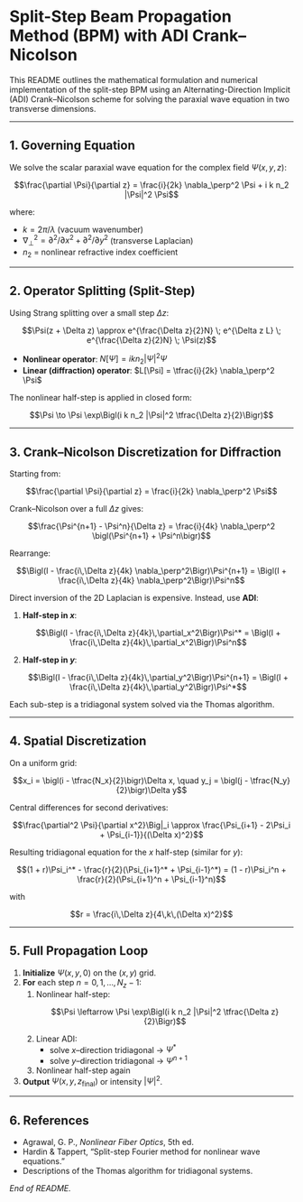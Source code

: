# Split-Step Beam Propagation Method (BPM) with ADI Crank–Nicolson

This README outlines the mathematical formulation and numerical implementation of the split-step BPM using an Alternating-Direction Implicit (ADI) Crank–Nicolson scheme for solving the paraxial wave equation in two transverse dimensions.

---

## 1. Governing Equation

We solve the scalar paraxial wave equation for the complex field $\Psi(x,y,z)$:

```math
\frac{\partial \Psi}{\partial z} = \frac{i}{2k} \nabla_\perp^2 \Psi + i k n_2 |\Psi|^2 \Psi
```

where:
- $k = 2\pi / \lambda$ (vacuum wavenumber)
- $\nabla_\perp^2 = \partial^2/\partial x^2 + \partial^2/\partial y^2$ (transverse Laplacian)
- $n_2$ = nonlinear refractive index coefficient

---

## 2. Operator Splitting (Split-Step)

Using Strang splitting over a small step $\Delta z$:

```math
\Psi(z + \Delta z) \approx e^{\frac{\Delta z}{2}N} \; e^{\Delta z L} \; e^{\frac{\Delta z}{2}N} \; \Psi(z)
```

- **Nonlinear operator**: $N[\Psi] = i k n_2 |\Psi|^2 \Psi$
- **Linear (diffraction) operator**: $L[\Psi] = \tfrac{i}{2k} \nabla_\perp^2 \Psi$

The nonlinear half-step is applied in closed form:

```math
\Psi \to \Psi \exp\Bigl(i k n_2 |\Psi|^2 \tfrac{\Delta z}{2}\Bigr)
```

---

## 3. Crank–Nicolson Discretization for Diffraction

Starting from:

```math
\frac{\partial \Psi}{\partial z} = \frac{i}{2k} \nabla_\perp^2 \Psi
```

Crank–Nicolson over a full $\Delta z$ gives:

```math
\frac{\Psi^{n+1} - \Psi^n}{\Delta z} = \frac{i}{4k} \nabla_\perp^2 \bigl(\Psi^{n+1} + \Psi^n\bigr)
```

Rearrange:

```math
\Bigl(I - \frac{i\,\Delta z}{4k} \nabla_\perp^2\Bigr)\Psi^{n+1} = \Bigl(I + \frac{i\,\Delta z}{4k} \nabla_\perp^2\Bigr)\Psi^n
```

Direct inversion of the 2D Laplacian is expensive. Instead, use **ADI**:

1. **Half-step in $x$**:

   ```math
   \Bigl(I - \frac{i\,\Delta z}{4k}\,\partial_x^2\Bigr)\Psi^* = \Bigl(I + \frac{i\,\Delta z}{4k}\,\partial_x^2\Bigr)\Psi^n
   ```

2. **Half-step in $y$**:

   ```math
   \Bigl(I - \frac{i\,\Delta z}{4k}\,\partial_y^2\Bigr)\Psi^{n+1} = \Bigl(I + \frac{i\,\Delta z}{4k}\,\partial_y^2\Bigr)\Psi^*
   ```

Each sub-step is a tridiagonal system solved via the Thomas algorithm.

---

## 4. Spatial Discretization

On a uniform grid:

```math
x_i = \bigl(i - \tfrac{N_x}{2}\bigr)\Delta x,  \quad  y_j = \bigl(j - \tfrac{N_y}{2}\bigr)\Delta y
```

Central differences for second derivatives:

```math
\frac{\partial^2 \Psi}{\partial x^2}\Big|_i \approx \frac{\Psi_{i+1} - 2\Psi_i + \Psi_{i-1}}{(\Delta x)^2}
```

Resulting tridiagonal equation for the $x$ half-step (similar for $y$):

```math
(1 + r)\Psi_i^* - \frac{r}{2}(\Psi_{i+1}^* + \Psi_{i-1}^*) = (1 - r)\Psi_i^n + \frac{r}{2}(\Psi_{i+1}^n + \Psi_{i-1}^n)
```

with

```math
r = \frac{i\,\Delta z}{4\,k\,(\Delta x)^2}
```

---

## 5. Full Propagation Loop

1. **Initialize** $\Psi(x,y,0)$ on the $(x,y)$ grid.
2. **For** each step $n = 0,1,\dots,N_z-1$:
    1. Nonlinear half-step:
       ```math
       \Psi \leftarrow \Psi \exp\Bigl(i k n_2 |\Psi|^2 \tfrac{\Delta z}{2}\Bigr)
       ```
    2. Linear ADI:
        - solve $x$–direction tridiagonal → $\Psi^*$
        - solve $y$–direction tridiagonal → $\Psi^{n+1}$
    3. Nonlinear half-step again
3. **Output** $\Psi(x,y,z_{\mathrm{final}})$ or intensity $|\Psi|^2$.

---

## 6. References

- Agrawal, G. P., *Nonlinear Fiber Optics*, 5th ed.
- Hardin & Tappert, “Split-step Fourier method for nonlinear wave equations.”
- Descriptions of the Thomas algorithm for tridiagonal systems.

*End of README.*

